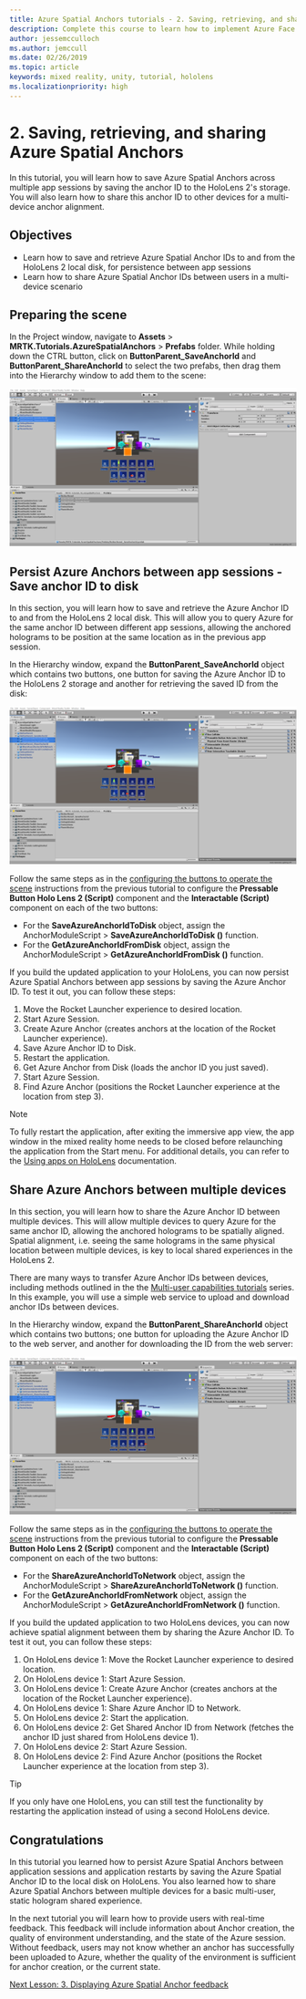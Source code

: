 ```yaml
---
title: Azure Spatial Anchors tutorials - 2. Saving, retrieving, and sharing Azure Spatial Anchors
description: Complete this course to learn how to implement Azure Face Recognition within a mixed reality application.
author: jessemcculloch
ms.author: jemccull
ms.date: 02/26/2019
ms.topic: article
keywords: mixed reality, unity, tutorial, hololens
ms.localizationpriority: high
---
```


# 2. Saving, retrieving, and sharing Azure Spatial Anchors

In this tutorial, you will learn how to save Azure Spatial Anchors across multiple app sessions by saving the anchor ID to the HoloLens 2's storage. You will also learn how to share this anchor ID to other devices for a multi-device anchor alignment.

## Objectives

* Learn how to save and retrieve Azure Spatial Anchor IDs to and from the HoloLens 2 local disk, for persistence between app sessions
* Learn how to share Azure Spatial Anchor IDs between users in a multi-device scenario

## Preparing the scene

In the Project window, navigate to **Assets** > **MRTK.Tutorials.AzureSpatialAnchors** > **Prefabs** folder. While holding down the CTRL button, click on **ButtonParent_SaveAnchorId** and **ButtonParent_ShareAnchorId** to select the two prefabs, then drag them into the Hierarchy window to add them to the scene:

![mr-learning-asa](images/mr-learning-asa/asa-03-section1-step1-1.png)

## Persist Azure Anchors between app sessions - Save anchor ID to disk
<!-- TODO: Consider renaming to 'Persist Azure Anchors between app sessions' -->

In this section, you will learn how to save and retrieve the Azure Anchor ID to and from the HoloLens 2 local disk. This will allow you to query Azure for the same anchor ID between different app sessions, allowing the anchored holograms to be position at the same location as in the previous app session.

In the Hierarchy window, expand the **ButtonParent_SaveAnchorId** object which contains two buttons, one button for saving the Azure Anchor ID to the HoloLens 2 storage and another for retrieving the saved ID from the disk:

![mr-learning-asa](images/mr-learning-asa/asa-03-section2-step1-1.png)

Follow the same steps as in the [configuring the buttons to operate the scene](mrlearning-asa-ch1.md#configuring-the-buttons-to-operate-the-scene) instructions from the previous tutorial to configure the **Pressable Button Holo Lens 2 (Script)** component and the **Interactable (Script)** component on each of the two buttons:

* For the **SaveAzureAnchorIdToDisk** object, assign the AnchorModuleScript > **SaveAzureAnchorIdToDisk ()** function.
* For the **GetAzureAnchorIdFromDisk** object, assign the AnchorModuleScript > **GetAzureAnchorIdFromDisk ()** function.

If you build the updated application to your HoloLens, you can now persist Azure Spatial Anchors between app sessions by saving the Azure Anchor ID. To test it out, you can follow these steps:

1. Move the Rocket Launcher experience to desired location.
2. Start Azure Session.
3. Create Azure Anchor (creates anchors at the location of the Rocket Launcher experience).
4. Save Azure Anchor ID to Disk.
5. Restart the application.
6. Get Azure Anchor from Disk (loads the anchor ID you just saved).
7. Start Azure Session.
8. Find Azure Anchor (positions the Rocket Launcher experience at the location from step 3).

> [!NOTE]
> To fully restart the application, after exiting the immersive app view, the app window in the mixed reality home needs to be closed before relaunching the application from the Start menu. For additional details, you can refer to the [Using apps on HoloLens](https://docs.microsoft.com/hololens/holographic-home#using-apps-on-hololens) documentation.

## Share Azure Anchors between multiple devices

In this section, you will learn how to share the Azure Anchor ID between multiple devices. This will allow multiple devices to query Azure for the same anchor ID, allowing the anchored holograms to be spatially aligned. Spatial alignment, i.e. seeing the same holograms in the same physical location between multiple devices, is key to local shared experiences in the HoloLens 2.

There are many ways to transfer Azure Anchor IDs between devices, including methods outlined in the the [Multi-user capabilities tutorials](mrlearning-sharing(photon)-ch1.md) series. In this example, you will use a simple web service to upload and download anchor IDs between devices.

In the Hierarchy window, expand the **ButtonParent_ShareAnchorId** object which contains two buttons; one button for uploading the Azure Anchor ID to the web server, and another for downloading the ID from the web server:

![mr-learning-asa](images/mr-learning-asa/asa-03-section3-step1-1.png)

Follow the same steps as in the [configuring the buttons to operate the scene](mrlearning-asa-ch1.md#configuring-the-buttons-to-operate-the-scene) instructions from the previous tutorial to configure the **Pressable Button Holo Lens 2 (Script)** component and the **Interactable (Script)** component on each of the two buttons:

* For the **ShareAzureAnchorIdToNetwork** object, assign the AnchorModuleScript > **ShareAzureAnchorIdToNetwork ()** function.
* For the **GetAzureAnchorIdFromNetwork** object, assign the AnchorModuleScript > **GetAzureAnchorIdFromNetwork ()** function.

If you build the updated application to two HoloLens devices, you can now achieve spatial alignment between them by sharing the Azure Anchor ID. To test it out, you can follow these steps:

1. On HoloLens device 1: Move the Rocket Launcher experience to desired location.
2. On HoloLens device 1: Start Azure Session.
3. On HoloLens device 1: Create Azure Anchor (creates anchors at the location of the Rocket Launcher experience).
4. On HoloLens device 1: Share Azure Anchor ID to Network.
5. On HoloLens device 2: Start the application.
6. On HoloLens device 2: Get Shared Anchor ID from Network (fetches the anchor ID just shared from HoloLens device 1).
7. On HoloLens device 2: Start Azure Session.
8. On HoloLens device 2: Find Azure Anchor (positions the Rocket Launcher experience at the location from step 3).

> [!TIP]
> If you only have one HoloLens, you can still test the functionality by restarting the application instead of using a second HoloLens device.

## Congratulations

In this tutorial you learned how to persist Azure Spatial Anchors between application sessions and application restarts by saving the Azure Spatial Anchor ID to the local disk on HoloLens. You also learned how to share Azure Spatial Anchors between multiple devices for a basic multi-user, static hologram shared experience.

In the next tutorial you will learn how to provide users with real-time feedback. This feedback will include information about Anchor creation, the quality of environment understanding, and the state of the Azure session. Without feedback, users may not know whether an anchor has successfully been uploaded to Azure, whether the quality of the environment is sufficient for anchor creation, or the current state.

[Next Lesson: 3. Displaying Azure Spatial Anchor feedback](mrlearning-asa-ch3.md)
